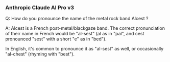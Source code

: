 ### Anthropic Claude AI Pro v3

Q: How do you pronounce the name of the metal rock band Alcest ?

A: Alcest is a French post-metal/blackgaze band. The correct pronunciation of their name in French would be "al-sest" (al as in "pal", and cest pronounced "sest" with a short "e" as in "bed").

In English, it's common to pronounce it as "al-sest" as well, or occasionally "al-chest" (rhyming with "best").
